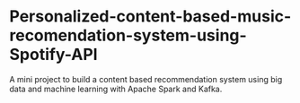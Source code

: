 # Personalized-content-based-music-recomendation-system-using-Spotify-API
A mini project to build a content based recommendation system using big data and machine learning with Apache Spark and Kafka.

